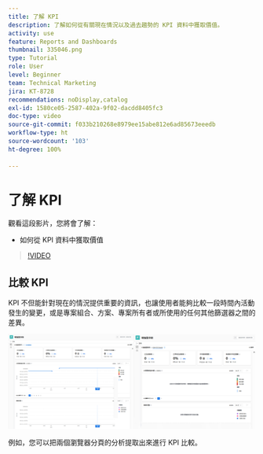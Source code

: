 ```yaml
---
title: 了解 KPI
description: 了解如何從有關現在情況以及過去趨勢的 KPI 資料中獲取價值。
activity: use
feature: Reports and Dashboards
thumbnail: 335046.png
type: Tutorial
role: User
level: Beginner
team: Technical Marketing
jira: KT-8728
recommendations: noDisplay,catalog
exl-id: 1580ce05-2587-402a-9f02-dacdd8405fc3
doc-type: video
source-git-commit: f033b210268e8979ee15abe812e6ad85673eeedb
workflow-type: ht
source-wordcount: '103'
ht-degree: 100%

---
```


# 了解 KPI

觀看這段影片，您將會了解：

* 如何從 KPI 資料中獲取價值

>[!VIDEO](https://video.tv.adobe.com/v/335046/?quality=12&learn=on)

## 比較 KPI

KPI 不但能針對現在的情況提供重要的資訊，也讓使用者能夠比較一段時間內活動發生的變更，或是專案組合、方案、專案所有者或所使用的任何其他篩選器之間的差異。

![影像顯示兩個瀏覽器分頁並排顯示](assets/section-2-0.png)

例如，您可以把兩個瀏覽器分頁的分析提取出來進行 KPI 比較。
